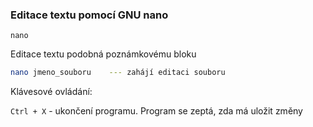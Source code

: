 ### Editace textu pomocí GNU nano 

`nano`

Editace textu podobná poznámkovému bloku

```bash
nano jmeno_souboru    --- zahájí editaci souboru
```

Klávesové ovládání:

`Ctrl + X` - ukončení programu. Program se zeptá, zda má uložit změny

